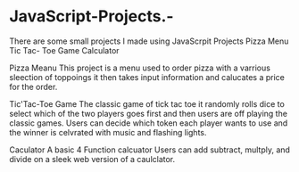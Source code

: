 # JavaScript-Projects.-
There are some small projects I made using JavaScrpit 
Projects
Pizza Menu
Tic Tac- Toe Game 
Calculator

Pizza Meanu 
This project is a menu used to order pizza with a varrious sleection of toppoings it then takes input information and calucates a price for the order.

Tic'Tac-Toe Game The classic game of tick tac toe it randomly rolls dice to select which of the two players goes first and then users are off playing the classic games. Users can decide which token each player wants to use and the winner is celvrated with music and flashing lights.

Caculator 
A basic 4 Function calcuator Users can add subtract, multply, and divide on a sleek web version of a caulclator.
